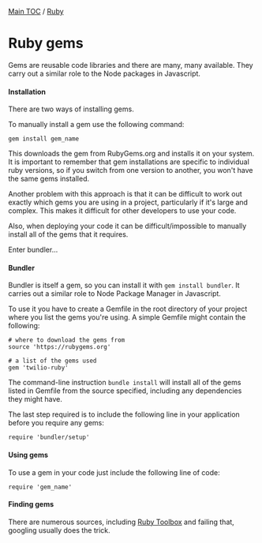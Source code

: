 [Main TOC](../README.md) / [Ruby](./git-TOC.md)
# Ruby gems
Gems are reusable code libraries and there are many, many available. They carry out a similar role to the Node packages in Javascript.
#### Installation
There are two ways of installing gems.

To manually install a gem use the following command:
```
gem install gem_name
```
This downloads the gem from RubyGems.org and installs it on your system. It is important to remember that gem installations are specific to individual ruby versions, so if you switch from one version to another, you won't have the same gems installed.

Another problem with this approach is that it can be difficult to work out exactly which gems you are using in a project, particularly if it's large and complex. This makes it difficult for other developers to use your code. 

Also, when deploying your code it can be difficult/impossible to manually install all of the gems that it requires.

Enter bundler...

#### Bundler
Bundler is itself a gem, so you can install it with `gem install bundler`. It carries out a similar role to Node Package Manager in Javascript.

To use it you have to create a Gemfile in the root directory of your project where you list the gems you're using. A simple Gemfile might contain the following:
```
# where to download the gems from
source 'https://rubygems.org'

# a list of the gems used
gem 'twilio-ruby'
```
The command-line instruction `bundle install` will install all of the gems listed in Gemfile from the source specified, including any dependencies they might have.

The last step required is to include the following line in your application before you require any gems:
```
require 'bundler/setup'
```
#### Using gems
To use a gem in your code just include the following line of code:
```
require 'gem_name'
```

#### Finding gems
There are numerous sources, including [Ruby Toolbox](https://www.ruby-toolbox.com/) and failing that, googling usually does the trick.
